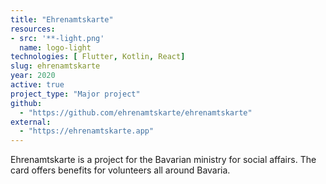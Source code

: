 ```yaml
---
title: "Ehrenamtskarte"
resources:
- src: '**-light.png'
  name: logo-light
technologies: [ Flutter, Kotlin, React]
slug: ehrenamtskarte
year: 2020
active: true
project_type: "Major project"
github:
  - "https://github.com/ehrenamtskarte/ehrenamtskarte"
external:
  - "https://ehrenamtskarte.app"
---
```


Ehrenamtskarte is a project for the Bavarian ministry for social affairs. The card offers benefits for volunteers all around Bavaria.
